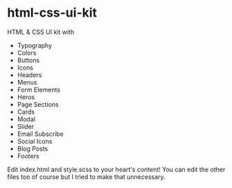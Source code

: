 # html-css-ui-kit
HTML &amp; CSS UI kit with

* Typography
* Colors
* Buttons
* Icons
* Headers
* Menus
* Form Elements
* Heros
* Page Sections
* Cards
* Modal
* Slider
* Email Subscribe
* Social Icons
* Blog Posts
* Footers

Edit index.html and style.scss to your heart's content! You can edit the other files too of course but I tried to make that unnecessary.

